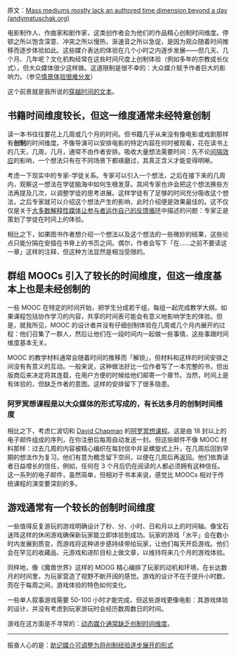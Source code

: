 原文：[Mass mediums mostly lack an authored time dimension beyond a day (andymatuschak.org)](https://notes.andymatuschak.org/z7JZswHPm99BbpTnb7NcP9Rnp8Bs6jsM3zjdv)

电影制作人、作曲家和剧作家，这类创作者会为他们的作品精心创制时间维度。停顿之所以饱含深意、冲突之所以慢热，渐速音之所以急促，是因为观众随着时间推移而逐步体验如此。这些媒介表达的体验在几个小时之内逐步发展——但几天、几个月、几年呢？文化机构经常在这些时间尺度上创制体验（例如多年的宗教成长仪式），但大众媒体很少这样做。这道限制是很不幸的：大众媒介赋予作者巨大的影响力。（参见[情景体验很难分发](https://notes.andymatuschak.org/z2K87JksHrc9UDQR2PoTxXeRNdJA1Wo9N8Au2)）

这个前景就是我所说的[穿越时间的文本](https://notes.andymatuschak.org/z73hGbYFm7bjV3yYwK29MvbBZEcwK6kWyduqV)。

## 书籍时间维度较长，但这一维度通常未经特意创制

读一本书往往要花上几周或几个月的时间。但书籍几乎从来没有像电影或戏剧那样有**创制**的时间维度。不像导演可以安排电影的特定内容在何时被观看，花在读书上的几天，几周，几月，通常不由作者安排。吸收大量想法需要时间：先不论[间隔效应](https://notes.andymatuschak.org/z5oCe7JTrkYfmb6SHE4n5HxisE7PdwS6nmXEw)的影响，一个想法只有在不同场景下都琢磨过，其真正含义才能变得明晰。

考虑一下现实中的专家-学徒关系。专家可以引入一个想法，之后在接下来的几周内，观察这一想法在学徒脑海中如何生根发芽。其间专家也许会把这个想法换些方法再提及几次，以调整学徒的思考进展。这样学徒有了足够的时间充分吸收这个想法，之后专家就可以介绍这个想法产生的影响，此时介绍便是效果最佳的。这不仅仅是关于[大多数解释性媒体让参与者运作自己的反馈循环](https://notes.andymatuschak.org/z6MLXiJ7vmVAxRxhanUJzDcBE6hhhV9oy6Ukc)中描述的问题：专家正是策划了学徒在时间上的体验。

相比之下，如果图书作者想介绍一个想法以及这个想法的一些微妙的结果，这些论点只能分隔在安插在书脊上的书页之间。偶尔，作者会写下「在......之前不要读这一章」这样的注释，但这种方法显然是相当受限的。

## 群组 MOOCs 引入了较长的时间维度，但这一维度基本上也是未经创制的

一些 MOOC 在特定的时间开始，把学生分成若干组，每组一起完成教学大纲。如果课程包括协作学习的内容，共享的时间表可能会有意义地影响学生的体验。但是，就我所见，MOOC 的设计者并没有仔细创制体验在几周或几个月内展开的过程：他们召集了一群人，然后让他们在一段时间内一起做一些事情，这些事跟时间维度基本无关。

MOOC 的教学材料通常会随着时间的推移而「解锁」，但材料和这样的时间安排之间没有有意义的互动。一般来说，这种做法好比一位作者写了一本完整的书，但出版商后来决定将其连载，在用户方便的时候给他们邮寄一个章节。当然，时间上是有体验的，但缺乏作者的意图。这样的安排留下了很多隐患。

### 阿罗冥想课程是以大众媒体的形式写成的，有长达多月的创制时间维度

相比之下，考虑仁波切和 [David Chapman](https://notes.andymatuschak.org/z29Uv6CnK2xSy3nivekQwMMXW2jwzd4yQWbN) 的[阿罗冥想课程](http://aromeditation.org/)。这是由 18 封以上的电子邮件组成的序列，在你注册后每周自动发送一封。但这些邮件不像 MOOC 材料那样：过去几周的内容被精心编织在每封信中并呈螺旋式上升，在几周后回到早期的想法作为复习。他们有意为概念留下空间，以便在几周后再返回。他们依靠读者日益增长的信任，例如，任何在 3 个月后仍在阅读的人都必须拥有这种信任。这一系列的电子邮件，虽然简单，但相对于书本来说，感觉比 MOOCs 相对于传统课程的演变要深刻的多。

## 游戏通常有一个较长的创制时间维度

一些值得反复游玩的游戏明确设计了秒、分、小时、日和月以上的时间轴。像宝石迷阵这样的休闲游戏确保新玩家能立即体验到成功。玩家的游戏「水平」会在数小时内发展到质变，而游戏将这种进步感持续带给玩家，让他们每天开启游戏。他们会在罕见的收藏品、元游戏和进阶目标上做文章，以维持将来几个月的游戏体验。

同样地，像《魔兽世界》这样的 MOOG 精心编排了玩家的动机和环境，在长达数月的时间里，为玩家营造了视野不断开阔的感觉。游戏的设计不在于提升小时数，而在于每周之间，游戏体验的特色如何变化。

一些单人叙事游戏需要 50-100 小时才能完成，但这些游戏更像电影：其游戏体验的设计，并没有考虑到玩家游玩时会经历数周数日的时间。

游戏在这方面是不寻常的：[动态媒介通常缺乏创制时间维度](https://notes.andymatuschak.org/z8aiVRywvJYDB9gvpCDxa4KUBcKr8R4geNAiJ)。

------

振奋人心的是：[助记媒介可调整为将创制经验逐步展开的形式](https://notes.andymatuschak.org/zvzwYeFU3Au4Ya2uVh2k3BUu8udZB7NSrAdL)